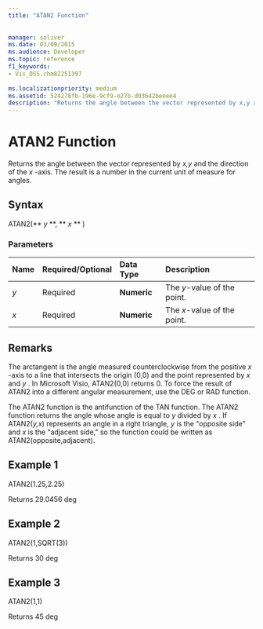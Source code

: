```yaml
---
title: "ATAN2 Function"
 
 
manager: soliver
ms.date: 03/09/2015
ms.audience: Developer
ms.topic: reference
f1_keywords:
- Vis_DSS.chm82251397
 
ms.localizationpriority: medium
ms.assetid: 524278fb-196e-9cf9-e27b-d03642beeee4
description: "Returns the angle between the vector represented by x,y and the direction of the x -axis. The result is a number in the current unit of measure for angles."
---
```


# ATAN2 Function

Returns the angle between the vector represented by  *x,y*  and the direction of the  *x*  -axis. The result is a number in the current unit of measure for angles. 
  
## Syntax

ATAN2(** *y* **, ** *x* ** ) 
  
### Parameters

|**Name**|**Required/Optional**|**Data Type**|**Description**|
|:-----|:-----|:-----|:-----|
| _y_ <br/> |Required  <br/> |**Numeric** <br/> |The  _y_-value of the point.  <br/> |
| _x_ <br/> |Required  <br/> |**Numeric** <br/> |The  _x_-value of the point.  <br/> |
   
## Remarks

The arctangent is the angle measured counterclockwise from the positive  *x*  -axis to a line that intersects the origin (0,0) and the point represented by  *x*  and  *y*  . In Microsoft Visio, ATAN2(0,0) returns 0. To force the result of ATAN2 into a different angular measurement, use the DEG or RAD function. 
  
The ATAN2 function is the antifunction of the TAN function. The ATAN2 function returns the angle whose angle is equal to  *y*  divided by  *x*  . If ATAN2(*y,x*) represents an angle in a right triangle,  *y*  is the "opposite side" and  *x*  is the "adjacent side," so the function could be written as ATAN2(opposite,adjacent). 
  
## Example 1

ATAN2(1.25,2.25)
  
Returns 29.0456 deg
  
## Example 2

ATAN2(1,SQRT(3))
  
Returns 30 deg
  
## Example 3

ATAN2(1,1)
  
Returns 45 deg
  


